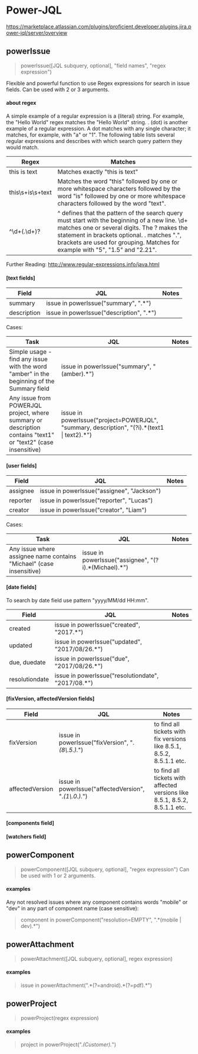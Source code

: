 # Power-JQL
https://marketplace.atlassian.com/plugins/proficient.developer.plugins.jira.power-jql/server/overview

## powerIssue
> powerIssue([JQL subquery, optional], "field names", "regex expression")

Flexible and powerful function to use Regex expressions for search in issue fields.
Can be used with 2 or 3 arguments.

#### about regex
A simple example of a regular expression is a (literal) string. For example, the "Hello World" regex matches the "Hello World" string.
. (dot) is another example of a regular expression. A dot matches with any single character; it matches, for example, with "a" or "1".
The following table lists several regular expressions and describes with which search query pattern they would match.

| Regex | Matches |
| ------------- | ------------- |
| this is text  | Matches exactly "this is text"  |
| this\s+is\s+text | Matches the word "this" followed by one or more whitespace characters followed by the word "is" followed by one or more whitespace characters followed by the word "text". |
| ^\d+(\.\d+)? | ^ defines that the pattern of the search query must start with the beginning of a new line. \d+ matches one or several digits. The ? makes the statement in brackets optional. \. matches ".", brackets are used for grouping. Matches for example with "5", "1.5" and "2.21". |

Further Reading: http://www.regular-expressions.info/java.html

#### [text fields]
| Field | JQL | Notes |
| ------------- | ------------- | ------------- |
| summary | issue in powerIssue("summary", ".*") | |
| description | issue in powerIssue("description", ".*") | |

Cases:

| Task | JQL | Notes |
| ------------- | ------------- | ------------- |
| Simple usage - find any issue with the word "amber" in the beginning of the Summary field | issue in powerIssue("summary", "(amber).*") |  |
| Any issue from POWERJQL project, where summary or description contains "text1" or "text2" (case insensitive) | issue in powerIssue("project=POWERJQL", "summary, description", "(?i).&ast;(text1 &#124; text2).&ast;") |  |

#### [user fields]
| Field | JQL | Notes |
| ------------- | ------------- | ------------- |
| assignee | issue in powerIssue("assignee", "Jackson") | |
| reporter | issue in powerIssue("reporter", "Lucas") | |
| creator | issue in powerIssue("creator", "Liam") | |

Cases:

| Task | JQL | Notes |
| ------------- | ------------- | ------------- |
| Any issue where assignee name contains "Michael" (case insensitive) | issue in powerIssue("assignee", "(?i).&ast;(Michael).&ast;") |  |

#### [date fields]
To search by date field use pattern "yyyy/MM/dd HH:mm".

| Field | JQL | Notes |
| ------------- | ------------- | ------------- |
| created | issue in powerIssue("created", "2017.*") | |
| updated | issue in powerIssue("updated", "2017/08/26.*") | |
| due, duedate | issue in powerIssue("due", "2017/08/26.*") | |
| resolutiondate | issue in powerIssue("resolutiondate", "2017/08.*") | |

#### [fixVersion, affectedVersion fields]
| Field | JQL | Notes |
| ------------- | ------------- | ------------- |
| fixVersion | issue in powerIssue("fixVersion", ".*(8\\.5.).*") | to find all tickets with fix versions like 8.5.1, 8.5.2, 8.5.1.1 etc. |
| affectedVersion | issue in powerIssue("affectedVersion", ".*(1\\.0.).*") | to find all tickets with affected versions like 8.5.1, 8.5.2, 8.5.1.1 etc. |


#### [components field] 

#### [watchers field] 

## powerComponent
> powerComponent([JQL subquery, optional], "regex expression")
Can be used with 1 or 2 arguments.

#### examples
Any not resolved issues where any component contains words "mobile" or "dev" in any part of component name (case sensitive):
> component in powerComponent("resolution=EMPTY", ".&ast;(mobile &#124; dev).&ast;")

## powerAttachment
> powerAttachment([JQL subquery, optional], regex expression)

#### examples
> issue in powerAttachment(".&ast;(?=android).&ast;(?=pdf).&ast;")

## powerProject
> powerProject(regex expression)

#### examples
> project in powerProject(".*(Customer).*")
